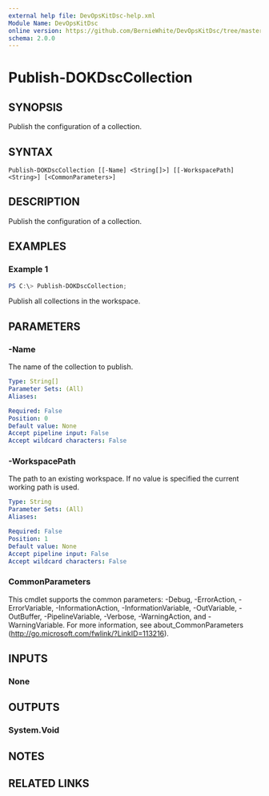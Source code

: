 ```yaml
---
external help file: DevOpsKitDsc-help.xml
Module Name: DevOpsKitDsc
online version: https://github.com/BernieWhite/DevOpsKitDsc/tree/master/docs/commands/en-US/Publish-DOKDscCollection.md
schema: 2.0.0
---
```


# Publish-DOKDscCollection

## SYNOPSIS

Publish the configuration of a collection.

## SYNTAX

```text
Publish-DOKDscCollection [[-Name] <String[]>] [[-WorkspacePath] <String>] [<CommonParameters>]
```

## DESCRIPTION

Publish the configuration of a collection.

## EXAMPLES

### Example 1

```powershell
PS C:\> Publish-DOKDscCollection;
```

Publish all collections in the workspace.

## PARAMETERS

### -Name

The name of the collection to publish.

```yaml
Type: String[]
Parameter Sets: (All)
Aliases:

Required: False
Position: 0
Default value: None
Accept pipeline input: False
Accept wildcard characters: False
```

### -WorkspacePath

The path to an existing workspace. If no value is specified the current working path is used.

```yaml
Type: String
Parameter Sets: (All)
Aliases:

Required: False
Position: 1
Default value: None
Accept pipeline input: False
Accept wildcard characters: False
```

### CommonParameters

This cmdlet supports the common parameters: -Debug, -ErrorAction, -ErrorVariable, -InformationAction, -InformationVariable, -OutVariable, -OutBuffer, -PipelineVariable, -Verbose, -WarningAction, and -WarningVariable. For more information, see about_CommonParameters (http://go.microsoft.com/fwlink/?LinkID=113216).

## INPUTS

### None

## OUTPUTS

### System.Void

## NOTES

## RELATED LINKS
